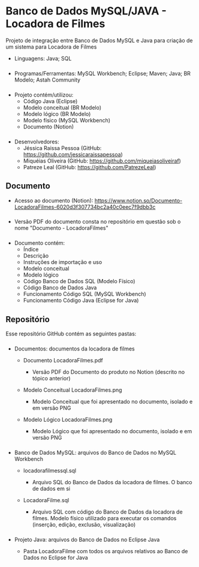 # Banco de Dados MySQL/JAVA - Locadora de Filmes

Projeto de integração entre Banco de Dados MySQL e Java para criação de um sistema para Locadora de Filmes

- Linguagens: Java; SQL
###
- Programas/Ferramentas: MySQL Workbench; Eclipse; Maven; Java; BR Modelo; Astah Community
###
- Projeto contém/utilizou:
  - Código Java (Eclipse)
  - Modelo conceitual (BR Modelo)
  - Modelo lógico (BR Modelo)
  - Modelo físico (MySQL Workbench)
  - Documento (Notion)
###
- Desenvolvedores:
  - Jéssica Raissa Pessoa (GitHub: https://github.com/jessicaraissapessoa)
  - Miquéias Oliveira (GitHub: https://github.com/miqueiasoliveiraf)
  - Patreze Leal (GitHub: https://github.com/PatrezeLeal)

## Documento

- Acesso ao documento (Notion): https://www.notion.so/Documento-LocadoraFilmes-6020d3f307734bc2a40c0eec7f9dbb3c
###
- Versão PDF do documento consta no repositório em questão sob o nome "Documento - LocadoraFilmes"
###
- Documento contém:
  - Índice
  - Descrição
  - Instruções de importação e uso
  - Modelo conceitual
  - Modelo lógico
  - Código Banco de Dados SQL (Modelo Físico)
  - Código Banco de Dados Java
  - Funcionamento Código SQL (MySQL Workbench)
  - Funcionamento Código Java (Eclipse for Java)

## Repositório

Esse repositório GitHub contém as seguintes pastas:
###

- Documentos: documentos da locadora de filmes
  
  - Documento LocadoraFilmes.pdf 
    - Versão PDF do Documento do produto no Notion (descrito no tópico anterior)
  
  - Modelo Conceitual LocadoraFilmes.png
    - Modelo Conceitual que foi apresentado no documento, isolado e em versão PNG

  - Modelo Lógico LocadoraFilmes.png
    - Modelo Lógico que foi apresentado no documento, isolado e em versão PNG
  
###

- Banco de Dados MySQL: arquivos do Banco de Dados no MySQL Workbench
  
  - locadorafilmessql.sql
    - Arquivo SQL do Banco de Dados da locadora de filmes. O banco de dados em si

  - LocadoraFilme.sql
    - Arquivo SQL com código do Banco de Dados da locadora de filmes. Modelo físico utilizado para executar os comandos (inserção, edição, exclusão, visualização)
###

- Projeto Java:  arquivos do Banco de Dados no Eclipse Java

  - Pasta LocadoraFilme com todos os arquivos relativos ao Banco de Dados no Eclipse for Java
